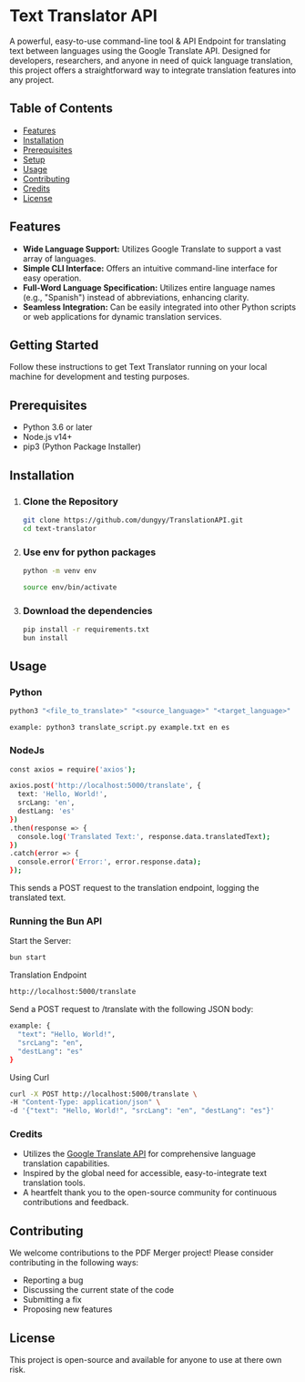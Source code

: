 # Text Translator API 

A powerful, easy-to-use command-line tool & API Endpoint for translating text between languages using the Google Translate API. Designed for developers, researchers, and anyone in need of quick language translation, this project offers a straightforward way to integrate translation features into any project.

## Table of Contents

- [Features](#features)
- [Installation](#installation)
- [Prerequisites](#prerequisites)
- [Setup](#setup)
- [Usage](#usage)
- [Contributing](#contributing)
- [Credits](#credits)
- [License](#license)

## Features

- **Wide Language Support:** Utilizes Google Translate to support a vast array of languages.
- **Simple CLI Interface:** Offers an intuitive command-line interface for easy operation.
- **Full-Word Language Specification:** Utilizes entire language names (e.g., "Spanish") instead of abbreviations, enhancing clarity.
- **Seamless Integration:** Can be easily integrated into other Python scripts or web applications for dynamic translation services.

## Getting Started

Follow these instructions to get Text Translator running on your local machine for development and testing purposes.

## Prerequisites

- Python 3.6 or later
- Node.js v14+
- pip3 (Python Package Installer)

## Installation

1. ### Clone the Repository


    ```sh
   git clone https://github.com/dungyy/TranslationAPI.git
   cd text-translator

2. ### Use env for python packages

   ```sh 
   python -m venv env

   source env/bin/activate

2. ### Download the dependencies

   ```sh 
   pip install -r requirements.txt
   bun install

## Usage

### Python
```sh
python3 "<file_to_translate>" "<source_language>" "<target_language>"
```
```
example: python3 translate_script.py example.txt en es 
```
### NodeJs

```sh
const axios = require('axios');

axios.post('http://localhost:5000/translate', {
  text: 'Hello, World!',
  srcLang: 'en',
  destLang: 'es'
})
.then(response => {
  console.log('Translated Text:', response.data.translatedText);
})
.catch(error => {
  console.error('Error:', error.response.data);
});
```

This sends a POST request to the translation endpoint, logging the translated text.

### Running the Bun API
Start the Server: 
```sh
bun start
```
Translation Endpoint
```sh
http://localhost:5000/translate
```

Send a POST request to /translate with the following JSON body:

```sh
example: {
  "text": "Hello, World!",
  "srcLang": "en",
  "destLang": "es"
}
```
Using Curl 

```sh
curl -X POST http://localhost:5000/translate \
-H "Content-Type: application/json" \
-d '{"text": "Hello, World!", "srcLang": "en", "destLang": "es"}'

```

### Credits
- Utilizes the [Google Translate API](https://pypi.org/project/googletrans) for comprehensive language translation capabilities.
- Inspired by the global need for accessible, easy-to-integrate text translation tools.
- A heartfelt thank you to the open-source community for continuous contributions and feedback.

## Contributing

We welcome contributions to the PDF Merger project! Please consider contributing in the following ways:

- Reporting a bug
- Discussing the current state of the code
- Submitting a fix
- Proposing new features

## License

This project is open-source and available for anyone to use at there own risk. 